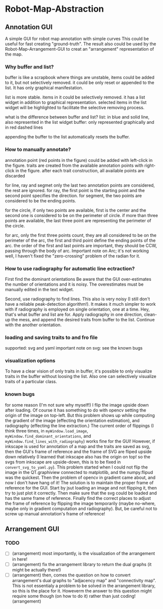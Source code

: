 # Robot-Map-Abstraction

## Annotation GUI
A simple GUI for robot map annotation with simple curves 
This could be useful for fast creating "ground-truth".
The result also could be used by the Robot-Map-Arrangement-GUI to creat an "arrangement" representation of the map.


### Why buffer and list?
buffer is like a scrapbook where things are unstable, items could be added to it, but not selectively removed. it could be only reset or appended to the list. It has only graphical manifestation.

list is more stable. items in it could be selectively removed. it has a list widget in addition to graphical representation. selected items in the list widget will be highlighted to facilitate the selective removing process.

what is the difference between buffer and list?
list: in blue and solid line, also represented in the list widget
buffer: only represented graphically and in red dashed lines

appending the buffer to the list automatically resets the buffer.

### How to manually annotate?
annotation point (red points in the figure) could be added with left-click in the figure.
traits are created from the available annotation points with right-click in the figure.
after each trait construction, all available points are discarded

for line, ray and segmet only the last two annotation points are considered, the rest are ignored.
for ray, the first point is the starting point and the second point specifies the direction.
for segment, the two points are considered to be the ending points.

for the circle, if only two points are available, first is the center and the second one is considered to be on the perimeter of circle. if more than three points are available, the last three point are representing the perimeter of the circle.

for arc, only the first three points count, they are all considered to be on the perimeter of the arc, the first and third point define the ending points of the arc. the order of the first and last points are important, they should be CCW, passing through the body of arc.
Important note on Arc; it's not working well, I haven't fixed the "zero-crossing" problem of the radian for it.

### How to use radiography for automatic line ectraction?
First find the dominant orientations
Be aware that the GUI over-estimates the number of orientations and it is noisy.
The overestimates must be manually edited in the text widget.

Second, use radiography to find lines.
This also is very noisy (I still don't have a reliable peak-detection algorithm!).
It makes it much simpler to work with if radiography is employed on single orientation, one at a time.
Hey, that's what buffer and list are for.
Apply radiography in one direction, clean-up the mess, and append the desired traits from buffer to the list.
Continue with the another orientation.

### loading and saving traits to and fro file
supported: svg and yaml
important note on svg: see the known bugs

### visualization options
To have a clear vision of only traits in buffer, it's possible to only visualize traits in the buffer without loosing the list.
Also one can selectively visualize traits of a particular class.

### known bugs
for some reason (I'm not sure why myself!) I flip the image upside down after loading.
Of course it has something to do with opencv setting the origin of the image on top-left.
But this problem shows up while computing the gradient of the image (effecting the orientation estimation), and radiography (effecting the line extraction.)
The current order of flippings (I think three times, in ```myWindow.load_image```, ```myWindow.find_dominant_orientations```, and ```myWindow.find_lines_with_radiography```) works fine for the GUI!
However, if inkscape is used for annotation of a map and the traits are saved as svg, then the GUI's frame of reference and the frame of SVG are fliped upside down relatively (I learned that inkscape also has the origin on top! so the svgs from inkscape are upside-down, this is to be fixed in ```convert_svg_to_yaml.py```).
This problem started when I could not flip the image in the QT.graphiview connected to matplotlib, and the numpy.flipud was the quickest. Then the problem of opencv in gradient came about, and now I don't have hang of it!
The solution is to maintain the proper frame of reference for the GUI.
Start by jsut loading an image and not flipping it, then try to just plot it correctly.
Then make sure that the svg could be loaded and has the same frame of reference.
Finally find the correct places to adjust the frame of reference by flipping the image temporarily (maybe no-where, maybe only in gradient computation and radiography).
But, be careful not to screw up manual annotation's frame of reference!

## Arrangement GUI

### TODO
- [ ] (arrangement) most importantly, is the visualization of the arrangement in here!
- [ ] (arrangement) fix the arrangement library to return the dual graphs (it might be actually there!)
- [ ] (arrangement) then, comes the question on how to convert arrangement's dual graphs to "adjacency map" and "connectivity map". This is not essentialy a problem to be solved in the arrangement library, so this is the place for it. Howeverm the answer to this question might require some though (on how to do it) rather than just coding!
(arrangement)
